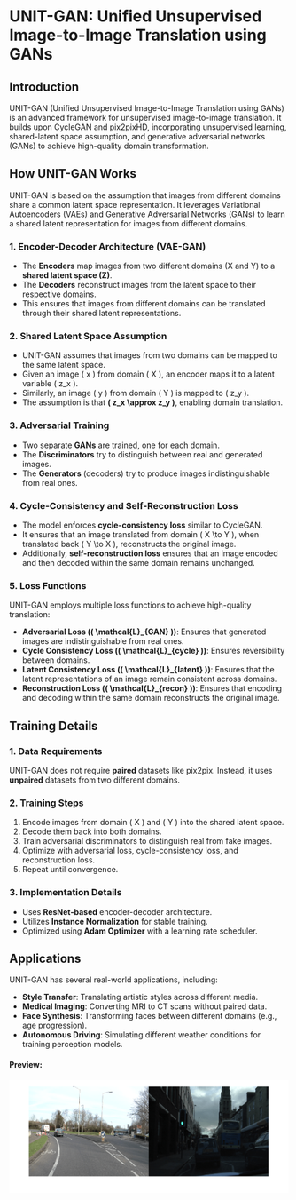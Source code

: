 # UNIT-GAN: Unified Unsupervised Image-to-Image Translation using GANs

## Introduction
UNIT-GAN (Unified Unsupervised Image-to-Image Translation using GANs) is an advanced framework for unsupervised image-to-image translation. It builds upon CycleGAN and pix2pixHD, incorporating unsupervised learning, shared-latent space assumption, and generative adversarial networks (GANs) to achieve high-quality domain transformation.

## How UNIT-GAN Works
UNIT-GAN is based on the assumption that images from different domains share a common latent space representation. It leverages Variational Autoencoders (VAEs) and Generative Adversarial Networks (GANs) to learn a shared latent representation for images from different domains.

### 1. Encoder-Decoder Architecture (VAE-GAN)
- The **Encoders** map images from two different domains (X and Y) to a **shared latent space (Z)**.
- The **Decoders** reconstruct images from the latent space to their respective domains.
- This ensures that images from different domains can be translated through their shared latent representations.

### 2. Shared Latent Space Assumption
- UNIT-GAN assumes that images from two domains can be mapped to the same latent space.
- Given an image \( x \) from domain \( X \), an encoder maps it to a latent variable \( z_x \).
- Similarly, an image \( y \) from domain \( Y \) is mapped to \( z_y \).
- The assumption is that **\( z_x \approx z_y \)**, enabling domain translation.

### 3. Adversarial Training
- Two separate **GANs** are trained, one for each domain.
- The **Discriminators** try to distinguish between real and generated images.
- The **Generators** (decoders) try to produce images indistinguishable from real ones.

### 4. Cycle-Consistency and Self-Reconstruction Loss
- The model enforces **cycle-consistency loss** similar to CycleGAN.
- It ensures that an image translated from domain \( X \to Y \), when translated back \( Y \to X \), reconstructs the original image.
- Additionally, **self-reconstruction loss** ensures that an image encoded and then decoded within the same domain remains unchanged.

### 5. Loss Functions
UNIT-GAN employs multiple loss functions to achieve high-quality translation:
- **Adversarial Loss (\( \mathcal{L}_{GAN} \))**: Ensures that generated images are indistinguishable from real ones.
- **Cycle Consistency Loss (\( \mathcal{L}_{cycle} \))**: Ensures reversibility between domains.
- **Latent Consistency Loss (\( \mathcal{L}_{latent} \))**: Ensures that the latent representations of an image remain consistent across domains.
- **Reconstruction Loss (\( \mathcal{L}_{recon} \))**: Ensures that encoding and decoding within the same domain reconstructs the original image.

## Training Details
### 1. Data Requirements
UNIT-GAN does not require **paired** datasets like pix2pix. Instead, it uses **unpaired** datasets from two different domains.

### 2. Training Steps
1. Encode images from domain \( X \) and \( Y \) into the shared latent space.
2. Decode them back into both domains.
3. Train adversarial discriminators to distinguish real from fake images.
4. Optimize with adversarial loss, cycle-consistency loss, and reconstruction loss.
5. Repeat until convergence.

### 3. Implementation Details
- Uses **ResNet-based** encoder-decoder architecture.
- Utilizes **Instance Normalization** for stable training.
- Optimized using **Adam Optimizer** with a learning rate scheduler.

## Applications
UNIT-GAN has several real-world applications, including:
- **Style Transfer**: Translating artistic styles across different media.
- **Medical Imaging**: Converting MRI to CT scans without paired data.
- **Face Synthesis**: Transforming faces between different domains (e.g., age progression).
- **Autonomous Driving**: Simulating different weather conditions for training perception models.

#### Preview:
![preview](example.png)

